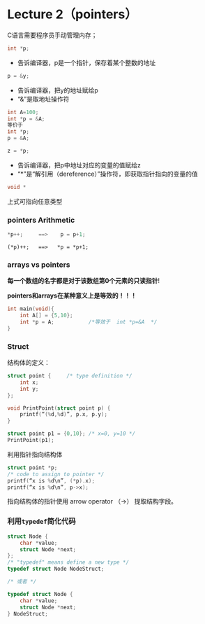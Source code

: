 # Lecture 2（pointers）

C语言需要程序员手动管理内存；

```c
int *p;
```

* 告诉编译器，p是一个指针，保存着某个整数的地址

```c
p = &y;
```

* 告诉编译器，把y的地址赋给p
* “&”是取地址操作符

```c
int A=100;
int *p = &A;
等价于
int *p;
p = &A;
```

```c
z = *p;
```

* 告诉编译器，把p中地址对应的变量的值赋给z
* “*”是“解引用（dereference）”操作符，即获取指针指向的变量的值

```c
void *
```

上式可指向任意类型

### pointers Arithmetic

```c
*p++;     ==>    p = p+1;
```

```
(*p)++;   ==>   *p = *p+1;
```

### arrays vs pointers

**每一个数组的名字都是对于该数组第0个元素的只读指针**!

**pointers和arrays在某种意义上是等效的！！！**

```c
int main(void){ 
	int A[] = {5,10}; 
	int *p = A;           /*等效于  int *p=&A  */
}
```

### Struct

结构体的定义：

```c
struct point {     /* type definition */ 
    int x; 
    int y;
};

void PrintPoint(struct point p) {
	printf(“(%d,%d)”, p.x, p.y); 
}

struct point p1 = {0,10}; /* x=0, y=10 */
PrintPoint(p1);
```

利用指针指向结构体

```c
struct point *p; 
/* code to assign to pointer */ 
printf(“x is %d\n”, (*p).x); 
printf(“x is %d\n”, p->x);
```

指向结构体的指针使用 arrow operator （->） 提取结构字段。

### 利用`typedef`简化代码

```c
struct Node { 
	char *value;
	struct Node *next;
};
/* "typedef" means define a new type */ 
typedef struct Node NodeStruct;

/* 或者 */

typedef struct Node { 
    char *value;
	struct Node *next; 
} NodeStruct;
```

